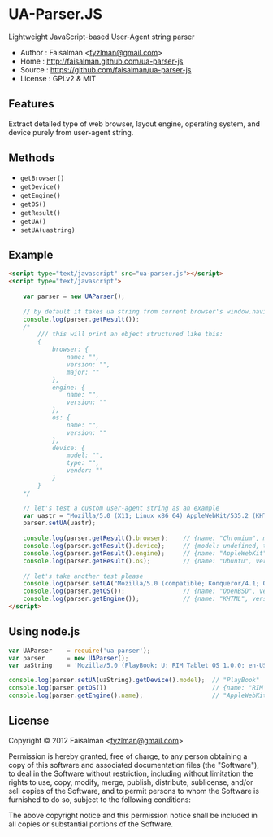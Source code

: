 # UA-Parser.JS

Lightweight JavaScript-based User-Agent string parser

* Author    : Faisalman <<fyzlman@gmail.com>>
* Home      : http://faisalman.github.com/ua-parser-js
* Source    : https://github.com/faisalman/ua-parser-js
* License   : GPLv2 & MIT

## Features

Extract detailed type of web browser, layout engine, operating system, and device purely from user-agent string.

## Methods

* `getBrowser()`
* `getDevice()`
* `getEngine()`
* `getOS()`
* `getResult()`
* `getUA()`
* `setUA(uastring)`

## Example

```html
<script type="text/javascript" src="ua-parser.js"></script>
<script type="text/javascript">
    
	var parser = new UAParser();
	
    // by default it takes ua string from current browser's window.navigator.userAgent
    console.log(parser.getResult());
    /*
        /// this will print an object structured like this:
        {
            browser: {
                name: "",
                version: "",
                major: ""
            },
            engine: {
                name: "",
                version: ""
            },
            os: {
                name: "",
                version: ""
            },
            device: {
                model: "",
                type: "",
                vendor: ""
            }
        }
    */

    // let's test a custom user-agent string as an example
    var uastr = "Mozilla/5.0 (X11; Linux x86_64) AppleWebKit/535.2 (KHTML, like Gecko) Ubuntu/11.10 Chromium/15.0.874.106 Chrome/15.0.874.106 Safari/535.2";
    parser.setUA(uastr);
    
    console.log(parser.getResult().browser);    // {name: "Chromium", major: "15", version: "15.0.874.106"}
    console.log(parser.getResult().device);     // {model: undefined, type: undefined, vendor: undefined}
    console.log(parser.getResult().engine);     // {name: "AppleWebKit", version: "535.2"}
    console.log(parser.getResult().os);         // {name: "Ubuntu", version: "11.10"}
    
    // let's take another test please
    console.log(parser.setUA("Mozilla/5.0 (compatible; Konqueror/4.1; OpenBSD) KHTML/4.1.4 (like Gecko)").getBrowser().name); // "Konqueror"
    console.log(parser.getOS());                // {name: "OpenBSD", version: undefined}
    console.log(parser.getEngine());            // {name: "KHTML", version: "4.1.4"}
</script>
```

## Using node.js

```js
var UAParser    = require('ua-parser');
var parser      = new UAParser();
var uaString    = 'Mozilla/5.0 (PlayBook; U; RIM Tablet OS 1.0.0; en-US) AppleWebKit/534.11 (KHTML, like Gecko) Version/7.1.0.7 Safari/534.11';

console.log(parser.setUA(uaString).getDevice().model);  // "PlayBook"
console.log(parser.getOS())                             // {name: "RIM Tablet OS", version: "1.0.0"}
console.log(parser.getEngine().name);                   // "AppleWebKit"
```

## License

Copyright © 2012 Faisalman <<fyzlman@gmail.com>>

Permission is hereby granted, free of charge, to any person obtaining a copy of 
this software and associated documentation files (the "Software"), to deal in 
the Software without restriction, including without limitation the rights to use, 
copy, modify, merge, publish, distribute, sublicense, and/or sell copies of the 
Software, and to permit persons to whom the Software is furnished to do so, 
subject to the following conditions:

The above copyright notice and this permission notice shall be included in all 
copies or substantial portions of the Software.

